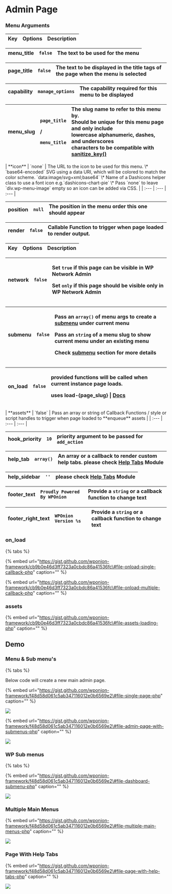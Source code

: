 # Admin Page

### Menu Arguments

| Key | Options | Description |
| :--- | :--- | :--- |


| **menu\_title** | `false` | The text to be used for the menu |
| :--- | :--- | :--- |


| **page\_title** | `false` | The text to be displayed in the title tags of the page when the menu is selected |
| :--- | :--- | :--- |


| **capability** | `manage_options` | The capability required for this menu to be displayed |
| :--- | :--- | :--- |


<table>
  <thead>
    <tr>
      <th style="text-align:left"><b>menu_slug</b>
      </th>
      <th style="text-align:left">
        <p><code>page_title</code>
        </p>
        <p>/</p>
        <p><code>menu_title</code>
        </p>
      </th>
      <th style="text-align:left">The slug name to refer to this menu by.
        <br />Should be unique for this menu page and only include
        <br />lowercase alphanumeric, dashes, and underscores
        <br />characters to be compatible with <a href="https://developer.wordpress.org/reference/functions/sanitize_key/">sanitize_key()</a>
      </th>
    </tr>
  </thead>
  <tbody></tbody>
</table>| **icon** | `none` | The URL to the icon to be used for this menu. \* `base64-encoded` SVG using a data URI, which will be colored to match the color scheme. `data:image/svg+xml;base64` \* Name of a Dashicons helper class to use a font icon e.g.`dashicons-chart-pie` \* Pass `none` to leave `div.wp-menu-image` empty so an icon can be added via CSS. |
| :--- | :--- | :--- |


| **position** | `null` | The position in the menu order this one should appear |
| :--- | :--- | :--- |


| **render** | `false` | Callable Function to trigger when page loaded to render output. |
| :--- | :--- | :--- |


| Key | Options | Description |
| :--- | :--- | :--- |


<table>
  <thead>
    <tr>
      <th style="text-align:left"><b>network</b>
      </th>
      <th style="text-align:left"><code>false</code>
      </th>
      <th style="text-align:left">
        <p>Set <code>true</code> if this page can be visible in <b>WP Network Admin</b>
        </p>
        <p>Set <code>only</code> if this page should be visible only in <b>WP Network Admin</b>
        </p>
      </th>
    </tr>
  </thead>
  <tbody></tbody>
</table><table>
  <thead>
    <tr>
      <th style="text-align:left"><b>submenu</b>
      </th>
      <th style="text-align:left"><code>false</code>
      </th>
      <th style="text-align:left">
        <p>Pass an <code>array()</code> of menu args to create a <a href="admin-page.md#subemenu-options">submenu</a> under
          current menu</p>
        <p>Pass an <code>string</code> of a menu slug to show current menu under an
          existing menu</p>
        <p>Check <a href="admin-page.md#subemenu-options">submenu</a> section for more
          details</p>
      </th>
    </tr>
  </thead>
  <tbody></tbody>
</table><table>
  <thead>
    <tr>
      <th style="text-align:left"><b>on_load</b>
      </th>
      <th style="text-align:left"><code>false</code>
      </th>
      <th style="text-align:left">
        <p>provided functions will be called when current instance page loads.</p>
        <p>uses <b>load-{page_slug} |</b>  <a href="https://codex.wordpress.org/Plugin_API/Action_Reference/load-(page)">Docs</a>
        </p>
      </th>
    </tr>
  </thead>
  <tbody></tbody>
</table>| **assets** | `false` | Pass an array or string of Callback Functions / style or script handles to trigger when page loaded to **enqueue** assets |
| :--- | :--- | :--- |


| **hook\_priority** | `10` | **priority** argument to be passed for `add_action` |
| :--- | :--- | :--- |


| **help\_tab** | `array()` | An array or a callback to render custom help tabs. please check [Help Tabs](help-tabs.md) Module |
| :--- | :--- | :--- |


| **help\_sidebar** | `''` | please check [Help Tab](help-tabs.md)[s](help-tabs.md) Module |
| :--- | :--- | :--- |


| **footer\_text** | `Proudly Powered By WPOnion` | Provide a `string` or a callback function to change text |
| :--- | :--- | :--- |


| **footer\_right\_text** | `WPOnion Version %s` | Provide a `string` or a callback function to change text |
| :--- | :--- | :--- |


### on\_load

{% tabs %}



{% embed url="https://gist.github.com/wponion-framework/cb9b0e46d3ff7323a0cbdc86a41536fc\#file-onload-single-callback-php" caption="" %}



{% embed url="https://gist.github.com/wponion-framework/cb9b0e46d3ff7323a0cbdc86a41536fc\#file-onload-multiple-callback-php" caption="" %}

### assets

{% embed url="https://gist.github.com/wponion-framework/cb9b0e46d3ff7323a0cbdc86a41536fc\#file-assets-loading-php" caption="" %}

## Demo

### Menu & Sub menu's

{% tabs %}



Below code will create a new main admin page.

{% embed url="https://gist.github.com/wponion-framework/f48d58d061c5ab347116012e0b6569e2\#file-single-page-php" caption="" %}

![](../.gitbook/assets/1541383988-162.jpg)



{% embed url="https://gist.github.com/wponion-framework/f48d58d061c5ab347116012e0b6569e2\#file-admin-page-with-submenus-php" caption="" %}

![](../.gitbook/assets/1541468326-122.gif)

### WP Sub menus

{% tabs %}

{% embed url="https://gist.github.com/wponion-framework/f48d58d061c5ab347116012e0b6569e2\#file-dashboard-submenu-php" caption="" %}

![](../.gitbook/assets/1541384688-137.jpg)

### Multiple Main Menus

{% embed url="https://gist.github.com/wponion-framework/f48d58d061c5ab347116012e0b6569e2\#file-multiple-main-menus-php" caption="" %}

![](../.gitbook/assets/1541466937-141.jpg)

### Page With Help Tabs

{% embed url="https://gist.github.com/wponion-framework/f48d58d061c5ab347116012e0b6569e2\#file-page-with-help-tabs-php" caption="" %}

![](../.gitbook/assets/1541572289-175.gif)

